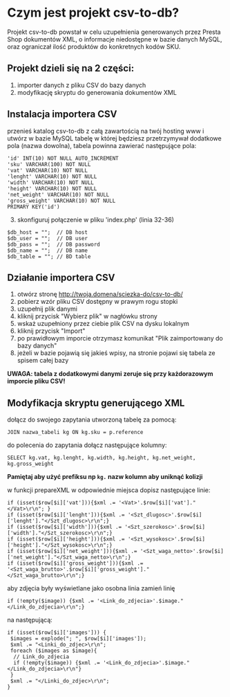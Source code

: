 # Czym jest projekt csv-to-db? 

Projekt csv-to-db powstał w celu uzupełnienia generowanych przez Presta Shop dokumentów XML, o informacje niedostępne w bazie danych MySQL, oraz ograniczał ilość produktów do konkretnych kodów SKU.

##  Projekt dzieli się na 2 części:

1. importer danych z pliku CSV do bazy danych
2. modyfikację skryptu do generowania dokumentów XML

## Instalacja importera CSV

przenieś katalog csv-to-db z całą zawartością na twój hosting www i utwórz w bazie MySQL tabelę w której będziesz przetrzymywał dodatkowe pola (nazwa dowolna), tabela powinna zawierać następujące pola:

```
'id' INT(10) NOT NULL AUTO_INCREMENT
'sku' VARCHAR(100) NOT NULL
'vat' VARCHAR(10) NOT NULL
'lenght' VARCHAR(10) NOT NULL 
'width' VARCHAR(10) NOT NULL 
'height' VARCHAR(10) NOT NULL
'net_weight' VARCHAR(10) NOT NULL
'gross_weight' VARCHAR(10) NOT NULL
PRIMARY KEY('id')
```

3. skonfiguruj połączenie w pliku 'index.php' (linia 32-36)

```
$db_host = "";  // DB host
$db_user = "";  // DB user
$db_pass = "";  // DB password
$db_name = "";  // DB name
$db_table = ""; // BD table
```

## Działanie importera CSV
1. otwórz stronę http://twoja.domena/sciezka-do/csv-to-db/
2. pobierz wzór pliku CSV dostępny w prawym rogu stopki 
3. uzupełnij plik danymi
4. kliknij przycisk "Wybierz plik" w nagłówku strony
5. wskaż uzupełniony przez ciebie plik CSV na dysku lokalnym
6. kliknij przycisk "Import" 
7. po prawidłowym imporcie otrzymasz komunikat "Plik zaimportowany do bazy danych"
8. jeżeli w bazie pojawią się jakieś wpisy, na stronie pojawi się tabela ze spisem całej bazy

**UWAGA: tabela z dodatkowymi danymi zeruje się przy każdorazowym imporcie pliku CSV!**

## Modyfikacja skryptu generującego XML

dołącz do swojego zapytania utworzoną tabelę za pomocą:

```
JOIN nazwa_tabeli kg ON kg.sku = p.reference
```

do polecenia do zapytania dołącz następujące kolumny: 

```
SELECT kg.vat, kg.lenght, kg.width, kg.height, kg.net_weight, kg.gross_weight
``` 

**Pamiętaj aby użyć prefiksu np `kg.` nazw kolumn aby uniknąć kolizji**

w funkcji prepareXML w odpowiednie miejsca dopisz następujące linie:

```
if (isset($row[$i]['vat'])){$xml .= '<Vat>'.$row[$i]['vat']."</Vat>\r\n"; }
if (isset($row[$i]['lenght'])){$xml .= '<Szt_dlugosc>'.$row[$i]['lenght']."</Szt_dlugosc>\r\n";}
if (isset($row[$i]['width'])){$xml .= '<Szt_szerokosc>'.$row[$i]['width']."</Szt_szerokosc>\r\n";}
if (isset($row[$i]['height'])){$xml .= '<Szt_wysokosc>'.$row[$i]['height']."</Szt_wysokosc>\r\n";}
if (isset($row[$i]['net_weight'])){$xml .= '<Szt_waga_netto>'.$row[$i]['net_weight']."</Szt_waga_netto>\r\n";}
if (isset($row[$i]['gross_weight'])){$xml .= '<Szt_waga_brutto>'.$row[$i]['gross_weight']."</Szt_waga_brutto>\r\n";}
```

aby zdjęcia były wyświetlane jako osobna linia zamień linię

```
if (!empty($image)) {$xml .= '<Link_do_zdjecia>'.$image."</Link_do_zdjecia>\r\n";}
```

na następującą:

```
if (isset($row[$i]['images'])) {
 $images = explode("; ", $row[$i]['images']);
 $xml .= "<Linki_do_zdjec>\r\n";
 foreach ($images as $image){
  // Link_do_zdjecia
  if (!empty($image)) {$xml .= '<Link_do_zdjecia>'.$image."</Link_do_zdjecia>\r\n"}
 }
 $xml .= "</Linki_do_zdjec>\r\n";
}
```
